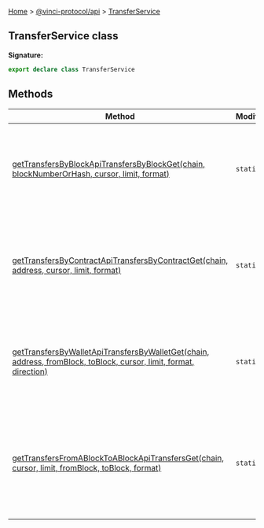 [Home](./index.md) &gt; [@vinci-protocol/api](./api.md) &gt; [TransferService](./api.transferservice.md)

## TransferService class

<b>Signature:</b>

```typescript
export declare class TransferService
```

## Methods

| Method                                                                                                                                                                                    | Modifiers           | Description                                                                                        |
| ----------------------------------------------------------------------------------------------------------------------------------------------------------------------------------------- | ------------------- | -------------------------------------------------------------------------------------------------- |
| [getTransfersByBlockApiTransfersByBlockGet(chain, blockNumberOrHash, cursor, limit, format)](./api.transferservice.gettransfersbyblockapitransfersbyblockget.md)                          | <code>static</code> | Get Transfers By Block Get transfers of NFTs given a block number or block hash.                   |
| [getTransfersByContractApiTransfersByContractGet(chain, address, cursor, limit, format)](./api.transferservice.gettransfersbycontractapitransfersbycontractget.md)                        | <code>static</code> | Get Transfers By Contract Get transfers of NFTs for a given contract and other parameters.         |
| [getTransfersByWalletApiTransfersByWalletGet(chain, address, fromBlock, toBlock, cursor, limit, format, direction)](./api.transferservice.gettransfersbywalletapitransfersbywalletget.md) | <code>static</code> | Get Transfers By Wallet Get transfers of NFTs given the wallet and other parameters.               |
| [getTransfersFromABlockToABlockApiTransfersGet(chain, cursor, limit, fromBlock, toBlock, format)](./api.transferservice.gettransfersfromablocktoablockapitransfersget.md)                 | <code>static</code> | Get Transfers From A Block To A Block Get transfers of NFTs from a block number to a block number. |
